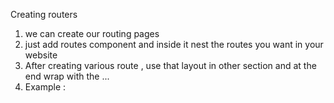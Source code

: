 Creating routers

1. we can create our routing pages 
2. just add routes component and inside it nest the routes you want in your website
3. After creating various route , use that layout in other section and at the end wrap <App/> with the <BrowserRouter>...</BrowserRouters>
4. Example : 
            <BrowserRouter>
                   <App/>
            </BrowserRouters>

